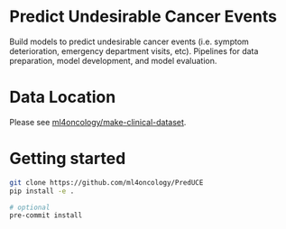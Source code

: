 # Predict Undesirable Cancer Events

Build models to predict undesirable cancer events (i.e. symptom deterioration, emergency department visits, etc).
Pipelines for data preparation, model development, and model evaluation. 

# Data Location
Please see [ml4oncology/make-clinical-dataset](https://github.com/ml4oncology/make-clinical-dataset).

# Getting started
```bash
git clone https://github.com/ml4oncology/PredUCE
pip install -e .

# optional
pre-commit install
```